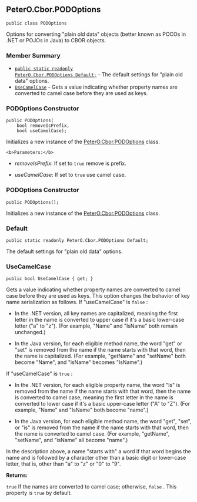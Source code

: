 ## PeterO.Cbor.PODOptions

    public class PODOptions

 Options for converting "plain old data" objects (better known as POCOs in .NET or POJOs in Java) to CBOR objects.

### Member Summary
* <code>[public static readonly PeterO.Cbor.PODOptions Default;](#Default)</code> - The default settings for "plain old data" options.
* <code>[UseCamelCase](#UseCamelCase)</code> - Gets a value indicating whether property names are converted to camel case before they are used as keys.

<a id="Void_ctor_Boolean_Boolean"></a>
### PODOptions Constructor

    public PODOptions(
        bool removeIsPrefix,
        bool useCamelCase);

 Initializes a new instance of the [PeterO.Cbor.PODOptions](PeterO.Cbor.PODOptions.md) class.

    <b>Parameters:</b>

 * <i>removeIsPrefix</i>: If set to  `true`  remove is prefix.

 * <i>useCamelCase</i>: If set to  `true`  use camel case.

<a id="Void_ctor"></a>
### PODOptions Constructor

    public PODOptions();

 Initializes a new instance of the [PeterO.Cbor.PODOptions](PeterO.Cbor.PODOptions.md) class.

  <a id="Default"></a>
### Default

    public static readonly PeterO.Cbor.PODOptions Default;

 The default settings for "plain old data" options.

  <a id="UseCamelCase"></a>
### UseCamelCase

    public bool UseCamelCase { get; }

 Gets a value indicating whether property names are converted to camel case before they are used as keys. This option changes the behavior of key name serialization as follows. If "useCamelCase" is  `false`  :

  * In the .NET version, all key names are capitalized, meaning the first letter in the name is converted to upper case if it's a basic lower-case letter ("a" to "z"). (For example, "Name" and "IsName" both remain unchanged.)

  * In the Java version, for each eligible method name, the word "get" or "set" is removed from the name if the name starts with that word, then the name is capitalized. (For example, "getName" and "setName" both become "Name", and "isName" becomes "IsName".)

  If "useCamelCase" is  `true`  :

  * In the .NET version, for each eligible property name, the word "Is" is removed from the name if the name starts with that word, then the name is converted to camel case, meaning the first letter in the name is converted to lower case if it's a basic upper-case letter ("A" to "Z"). (For example, "Name" and "IsName" both become "name".)

  * In the Java version, for each eligible method name, the word "get", "set", or "is" is removed from the name if the name starts with that word, then the name is converted to camel case. (For example, "getName", "setName", and "isName" all become "name".)

  In the description above, a name "starts with" a word if that word begins the name and is followed by a character other than a basic digit or lower-case letter, that is, other than "a" to "z" or "0" to "9".

  <b>Returns:</b>

 `true`  If the names are converted to camel case; otherwise,  `false`  . This property is  `true`  by default.
